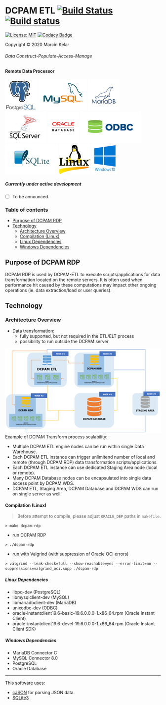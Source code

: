 # DCPAM ETL [![Build Status](https://travis-ci.org/OrionExplorer/dcpam.svg?branch=master)](https://travis-ci.org/OrionExplorer/dcpam) [![Build status](https://ci.appveyor.com/api/projects/status/43le8rn6721j8jtj/branch/master?svg=true)](https://ci.appveyor.com/project/OrionExplorer/dcpam/branch/master)
 
 [![License: MIT](https://img.shields.io/badge/License-MIT-brightgreen.svg)](https://opensource.org/licenses/MIT) [![Codacy Badge](https://app.codacy.com/project/badge/Grade/f5c3afcc56ab4e14910d7f68038d732a)](https://www.codacy.com/manual/OrionExplorer/dcpam?utm_source=github.com&amp;utm_medium=referral&amp;utm_content=OrionExplorer/dcpam&amp;utm_campaign=Badge_Grade)
 
 Copyright © 2020 Marcin Kelar
###### _Data Construct-Populate-Access-Manage_ 
#### Remote Data Processor
![PostgreSQL](https://raw.githubusercontent.com/OrionExplorer/dcpam/master/docs/postgresql102x100.png) ![MySQL](https://raw.githubusercontent.com/OrionExplorer/dcpam/master/docs/mysql159x100.png) ![MariaDB](https://raw.githubusercontent.com/OrionExplorer/dcpam/master/docs/mariadb100x100.png) ![Microsoft SQL Server](https://raw.githubusercontent.com/OrionExplorer/dcpam/master/docs/sqlserver134x100.png) ![Oracle Database](https://raw.githubusercontent.com/OrionExplorer/dcpam/master/docs/oracle100x100.png) ![ODBC](https://raw.githubusercontent.com/OrionExplorer/dcpam/master/docs/odbc199x100.png) ![SQLite3](https://raw.githubusercontent.com/OrionExplorer/dcpam/master/docs/sqlite171x100.png) ![Linux](https://raw.githubusercontent.com/OrionExplorer/dcpam/master/docs/linux100x100.png) ![Windows 10](https://raw.githubusercontent.com/OrionExplorer/dcpam/master/docs/windows87x100.png)

##### Currently under active development
* [ ] To be announced.

### Table of contents
* [Purpose of DCPAM RDP](https://github.com/OrionExplorer/dcpam/tree/master/src/DCPAM_RDP#purpose-of-dcpam-rdp)
* [Technology](https://github.com/OrionExplorer/dcpam/tree/master/src/DCPAM_ETL#technology)
    * [Architecture Overview](https://github.com/OrionExplorer/dcpam/tree/master/src/DCPAM_ETL#architecture-overview)
    * [Compilation (Linux)](https://github.com/OrionExplorer/dcpam/tree/master/src/DCPAM_ETL#compilation-linux)
    * [Linux Dependencies](https://github.com/OrionExplorer/dcpam/tree/master/src/DCPAM_ETL#linux-dependencies)
    * [Windows Dependencies](https://github.com/OrionExplorer/dcpam/tree/master/src/DCPAM_ETL#windows-dependencies)

## Purpose of DCPAM RDP
DCPAM RDP is used by DCPAM-ETL to execute scripts/applications for data transformation located on the remote servers. It is often used when performance hit caused by these computations may impact other ongoing operations (ie. data extraction/load or user queries).

## Technology
### Architecture Overview
* Data transformation:
  * fully supported, but not required in the ETL/ELT process
  * possibility to run outside the DCPAM server

![Architecture overview](https://raw.githubusercontent.com/OrionExplorer/dcpam/master/docs/rdp.png)
Example of DCPAM Transform process scalability:
* Multiple DCPAM ETL engine nodes can be run within single Data Warehouse.
* Each DCPAM ETL instance can trigger unlimitend number of local and remote (through DCPAM RDP) data transformation scripts/applications.
* Each DCPAM ETL instance can use dedicated Staging Area node (local or remote).
* Many DCPAM Database nodes can be encapsulated into single data access point by DCPAM WDS.
* DCPAM ETL, Staging Area, DCPAM Database and DCPAM WDS can run on single server as well!

#### Compilation (Linux)
> Before attempt to compile, please adjust `ORACLE_DEP` paths in `makefile`.
```
> make dcpam-rdp
```
- run DCPAM RDP
```
> ./dcpam-rdp
```
- run with Valgrind (with suppression of Oracle OCI errors)
```
> valgrind --leak-check=full --show-reachable=yes --error-limit=no --suppressions=valgrind_oci.supp ./dcpam-rdp
```

##### Linux Dependencies
- libpq-dev (PostgreSQL)
- libmysqlclient-dev (MySQL)
- libmariadbclient-dev (MariaDB)
- unixodbc-dev (ODBC)
- oracle-instantclient19.6-basic-19.6.0.0.0-1.x86_64.rpm (Oracle Instant Client)
- oracle-instantclient19.6-devel-19.6.0.0.0-1.x86_64.rpm (Oracle Instant Client SDK)

##### Windows Dependencies
- MariaDB Connector C
- MySQL Connector 8.0
- PostgreSQL
- Oracle Database

---
This software uses:
* [cJSON](https://github.com/DaveGamble/cJSON "cJSON") for parsing JSON data.
* [SQLite3](https://www.sqlite.org/ "SQLite")

[1]: https://en.wikipedia.org/wiki/Data_warehouse
[2]: https://en.wikipedia.org/wiki/Extract,_transform,_load
[3]: https://en.wikipedia.org/wiki/Staging_(data)
[4]: https://en.wikipedia.org/wiki/Change_data_capture
[5]: https://en.wikipedia.org/wiki/Snowflake_schema
[6]: https://en.wikipedia.org/wiki/Star_schema
[7]: https://en.wikipedia.org/wiki/Extract,_load,_transform
[8]: https://en.wikipedia.org/wiki/Fact_constellation